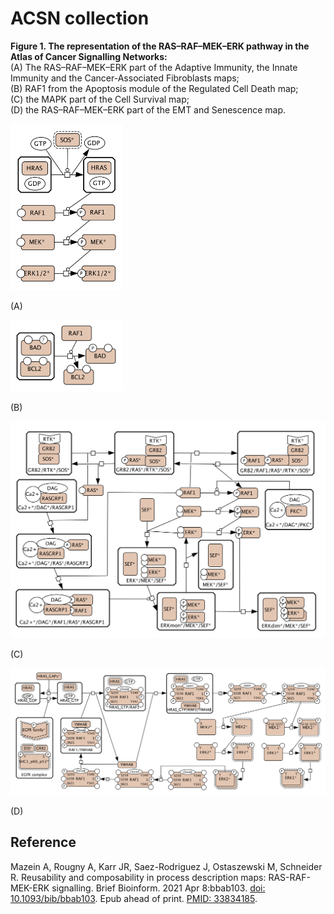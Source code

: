 # ACSN collection

**Figure 1. The representation of the RAS–RAF–MEK–ERK pathway in the Atlas of Cancer Signalling Networks:**  
(A) The RAS–RAF–MEK–ERK part of the Adaptive Immunity, the Innate Immunity and the Cancer-Associated Fibroblasts maps;  
(B) RAF1 from the Apoptosis module of the Regulated Cell Death map;  
(C) the MAPK part of the Cell Survival map;  
(D) the RAS–RAF–MEK–ERK part of the EMT and Senescence map.  

<img src="acsn-fig1a.png" width="180"/> 

(A)

<img src="acsn-fig1b.png" width="180"/> 

(B)

<img src="acsn-fig1c.png" width="600"/> 

(C)

<img src="acsn-fig1d.png" width="600"/> 

(D)

## Reference
Mazein A, Rougny A, Karr JR, Saez-Rodriguez J, Ostaszewski M, Schneider R. Reusability and composability in process description maps: RAS-RAF-MEK-ERK signalling. Brief Bioinform. 2021 Apr 8:bbab103. [doi: 10.1093/bib/bbab103](https://doi.org/10.1093/bib/bbab103). Epub ahead of print. [PMID: 33834185](https://pubmed.ncbi.nlm.nih.gov/33834185/).
